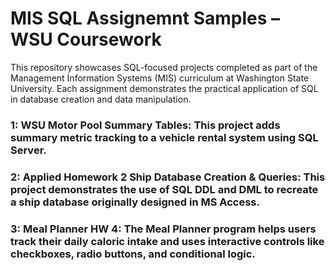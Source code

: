 # MIS SQL Assignemnt Samples – WSU Coursework

This repository showcases SQL-focused projects completed as part of the Management Information Systems (MIS) curriculum at Washington State University.
Each assignment demonstrates the practical application of SQL in database creation and data manipulation.

### 1: WSU Motor Pool Summary Tables: This project adds summary metric tracking to a vehicle rental system using SQL Server.

### 2: Applied Homework 2 Ship Database Creation & Queries: This project demonstrates the use of SQL DDL and DML to recreate a ship database originally designed in MS Access.

### 3: Meal Planner HW 4: The Meal Planner program helps users track their daily caloric intake and uses interactive controls like checkboxes, radio buttons, and conditional logic.
